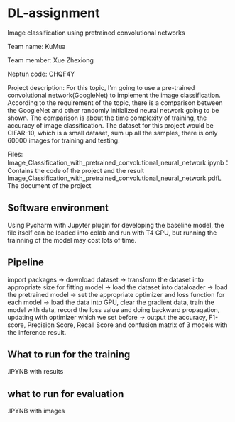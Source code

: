 # DL-assignment
Image classification using pretrained convolutional networks

Team name: KuMua

Team member:  Xue Zhexiong

Neptun code: CHQF4Y

Project description:  For this topic, I'm going to use a pre-trained convolutional network(GoogleNet) to implement the image classification. According to the requirement of the topic, there is a comparison between the GoogleNet and other randomly initialized neural network going to be shown. The comparison is about the time complexity of training, the accuracy of image classification. The dataset for this project would be CIFAR-10, which is a small dataset, sum up all the samples, there is only 60000 images for training and testing.

Files:
Image_Classification_with_pretrained_convolutional_neural_network.ipynb： Contains the code of the project and the result
Image_Classification_with_pretrained_convolutional_neural_network.pdfL The document of the project

## Software environment
Using Pycharm with Jupyter plugin for developing the baseline model, the file itself can be loaded into colab and run with T4 GPU, but running the trainning of the model may cost lots of time.

## Pipeline
import packages → download dataset → transform the dataset into appropriate size for fitting model → load the dataset into dataloader → load the pretrained model → set the appropriate optimizer and loss function for each model → load the data into GPU, clear the gradient data, train the model with data, record the loss value and doing backward propagation, updating with optimizer which we set before → output the accuracy, F1-score, Precision Score, Recall Score and confusion matrix of 3 models with the inference result.

## What to run for the training
.IPYNB with results

## what to run for evaluation  
.IPYNB with images

